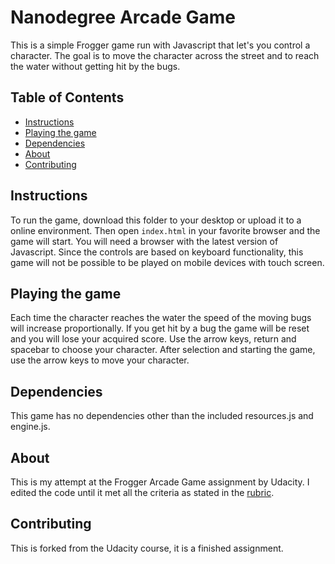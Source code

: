 # Nanodegree Arcade Game

This is a simple Frogger game run with Javascript that let's you control a character. The goal is to move the character across the street and to reach the water without getting hit by the bugs.

## Table of Contents

* [Instructions](#instructions)
* [Playing the game](#playing-the-game)
* [Dependencies](#dependencies)
* [About](#about)
* [Contributing](#contributing)

## Instructions

To run the game, download this folder to your desktop or upload it to a online environment. Then open `index.html` in your favorite browser and the game will start. You will need a browser with the latest version of Javascript.
Since the controls are based on keyboard functionality, this game will not be possible to be played on mobile devices with touch screen.

## Playing the game

Each time the character reaches the water the speed of the moving bugs will increase proportionally. If you get hit by a bug the game will be reset and you will lose your acquired score.
Use the arrow keys, return and spacebar to choose your character. After selection and starting the game, use the arrow keys to move your character.

## Dependencies

This game has no dependencies other than the included resources.js and engine.js.

## About

This is my attempt at the Frogger Arcade Game assignment by Udacity.
I edited the code until it met all the criteria as stated in the [rubric](https://review.udacity.com/#!/projects/2696458597/rubric). 

## Contributing

This is forked from the Udacity course, it is a finished assignment.